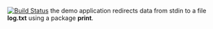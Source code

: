 [![Build Status](https://travis-ci.org/GolubkovArtem/lab10.svg?branch=master)](https://travis-ci.org/GolubkovArtem/lab10)
the demo application redirects data from stdin to a file **log.txt** using a package **print**.
